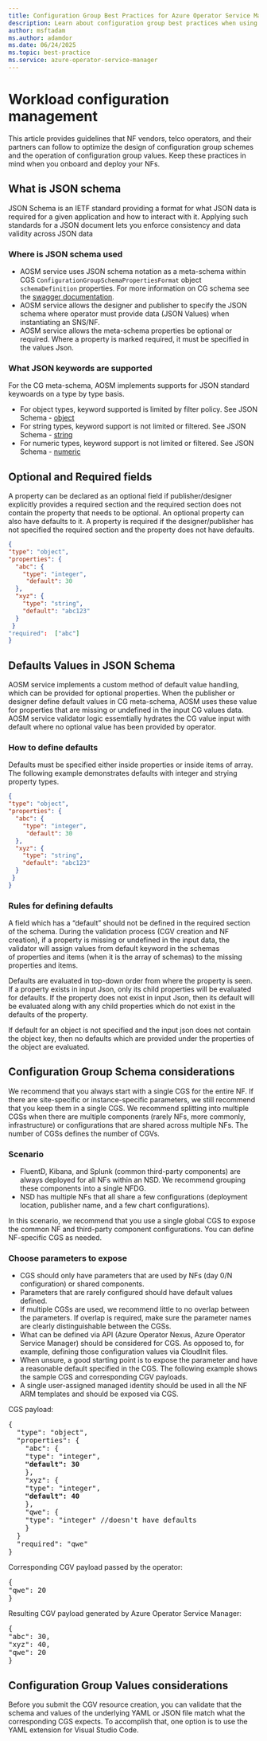 ```yaml
---
title: Configuration Group Best Practices for Azure Operator Service Manager
description: Learn about configuration group best practices when using Azure Operator Service Manager.
author: msftadam
ms.author: adamdor
ms.date: 06/24/2025
ms.topic: best-practice
ms.service: azure-operator-service-manager
---
```


# Workload configuration management
This article provides guidelines that NF vendors, telco operators, and their partners can follow to optimize the design of configuration group schemes and the operation of configuration group values. Keep these practices in mind when you onboard and deploy your NFs.

## What is JSON schema
JSON Schema is an IETF standard providing a format for what JSON data is required for a given application and how to interact with it. Applying such standards for a JSON document lets you enforce consistency and data validity across JSON data

### Where is JSON schema used
* AOSM service uses JSON schema notation as a meta-schema within CGS `ConfigurationGroupSchemaPropertiesFormat` object `schemaDefinition` properties. For more information on CG schema see the [swagger documentation](https://learn.microsoft.com/en-us/rest/api/hybridnetwork/configuration-group-schemas/create-or-update?view=rest-hybridnetwork-2023-09-01&tabs=HTTP#configurationgroupschemapropertiesformat).
* AOSM service allows the designer and publisher to specify the JSON schema where operator must provide data (JSON Values) when instantiating an SNS/NF.
* AOSM service allows the meta-schema properties be optional or required. Where a property is marked required, it must be specified in the values Json.  

### What JSON keywords are supported
For the CG meta-schema, AOSM implements supports for JSON standard keywoards on a type by type basis.
 
* For object types, keyword supported is limited by filter policy. See JSON Schema - [object](https://json-schema.org/understanding-json-schema/reference/object)
* For string types, keyword support is not limited or filtered. See JSON Schema - [string](https://json-schema.org/understanding-json-schema/reference/string)
* For numeric types, keyword support is not limited or filtered. See JSON Schema - [numeric](https://json-schema.org/understanding-json-schema/reference/numeric)

## Optional and Required fields
A property can be declared as an optional field if publisher/designer explicitly provides a required section and the required section does not contain the property that needs to be optional. An optional property can also have defaults to it. A property is required if the designer/publisher has not specified the required section and the property does not have defaults.

```json
{
"type": "object",
"properties": {
  "abc": {
    "type": "integer",
     "default": 30
  },
  "xyz": {
    "type": "string",
    "default": "abc123"
  }
 }
"required":  ["abc"]
} 
```


## Defaults Values in JSON Schema
AOSM service implements a custom method of default value handling, which can be provided for optional properties. When the publisher or designer define default values in CG meta-schema, AOSM uses these value for properties that are missing or undefined in the input CG values data. AOSM service validator logic essemtially hydrates the CG value input with default where no optional value has been provided by operator.

### How to define defaults
Defaults must be specified either inside properties or inside items of array. The following example demonstrates defaults with integer and strying property types.

```json
{
"type": "object",
"properties": {
  "abc": {
    "type": "integer",
     "default": 30
  },
  "xyz": {
    "type": "string",
    "default": "abc123"
  }
 }
} 
```

### Rules for defining defaults
A field which has a “default” should not be defined in the required section of the schema. During the validation process (CGV creation and NF creation), if a property is missing or undefined in the input data, the validator will assign values from default keyword in the schemas of properties and items (when it is the array of schemas) to the missing properties and items.

Defaults are evaluated in top-down order from where the property is seen. If a property exists in input Json, only its child properties will be evaluated for defaults. If the property does not exist in input Json, then its default will be evaluated along with any child properties which do not exist in the defaults of the property.

If default for an object is not specified and the input json does not contain the object key, then no defaults which are provided under the properties of the object are evaluated.

## Configuration Group Schema considerations
We recommend that you always start with a single CGS for the entire NF. If there are site-specific or instance-specific parameters, we still recommend that you keep them in a single CGS. We recommend splitting into multiple CGSs when there are multiple components (rarely NFs, more commonly, infrastructure) or configurations that are shared across multiple NFs. The number of CGSs defines the number of CGVs.

### Scenario

- FluentD, Kibana, and Splunk (common third-party components) are always deployed for all NFs within an NSD. We recommend grouping these components into a single NFDG.
- NSD has multiple NFs that all share a few configurations (deployment location, publisher name, and a few chart configurations).

In this scenario, we recommend that you use a single global CGS to expose the common NF and third-party component configurations. You can define NF-specific CGS as needed.

### Choose parameters to expose

- CGS should only have parameters that are used by NFs (day 0/N configuration) or shared components.
- Parameters that are rarely configured should have default values defined.
- If multiple CGSs are used, we recommend little to no overlap between the parameters. If overlap is required, make sure the parameter names are clearly distinguishable between the CGSs.
- What can be defined via API (Azure Operator Nexus, Azure Operator Service Manager) should be considered for CGS. As opposed to, for example, defining those configuration values via CloudInit files.
- When unsure, a good starting point is to expose the parameter and have a reasonable default specified in the CGS. The following example shows the sample CGS and corresponding CGV payloads.
- A single user-assigned managed identity should be used in all the NF ARM templates and should be exposed via CGS.

CGS payload:

<pre>
{ 
  "type": "object", 
  "properties": { 
    "abc": { 
    "type": "integer", 
    <b>"default": 30</b>
    }, 
    "xyz": { 
    "type": "integer", 
    <b>"default": 40</b>
    },
    "qwe": {
    "type": "integer" //doesn't have defaults
    }
  }
  "required": "qwe"
}
</pre>

Corresponding CGV payload passed by the operator:

<pre>
{
"qwe": 20
}
</pre>

Resulting CGV payload generated by Azure Operator Service Manager:

<pre>
{
"abc": 30,
"xyz": 40,
"qwe": 20
}
</pre>

## Configuration Group Values considerations

Before you submit the CGV resource creation, you can validate that the schema and values of the underlying YAML or JSON file match what the corresponding CGS expects. To accomplish that, one option is to use the YAML extension for Visual Studio Code.
